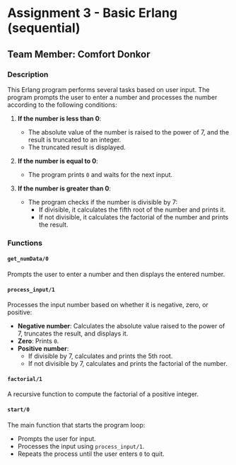# Assignment 3 - Basic Erlang (sequential)

## Team Member: Comfort Donkor

### Description
This Erlang program performs several tasks based on user input. The program prompts the user to enter a number and processes the number according to the following conditions:

1. **If the number is less than 0**:
   - The absolute value of the number is raised to the power of 7, and the result is truncated to an integer.
   - The truncated result is displayed.

2. **If the number is equal to 0**:
   - The program prints `0` and waits for the next input.

3. **If the number is greater than 0**:
   - The program checks if the number is divisible by 7:
     - If divisible, it calculates the fifth root of the number and prints it.
     - If not divisible, it calculates the factorial of the number and prints the result.

### Functions

#### `get_numData/0`
Prompts the user to enter a number and then displays the entered number.

#### `process_input/1`
Processes the input number based on whether it is negative, zero, or positive:
- **Negative number**: Calculates the absolute value raised to the power of 7, truncates the result, and displays it.
- **Zero**: Prints `0`.
- **Positive number**: 
  - If divisible by 7, calculates and prints the 5th root.
  - If not divisible by 7, calculates and prints the factorial of the number.

#### `factorial/1`
A recursive function to compute the factorial of a positive integer.

#### `start/0`
The main function that starts the program loop:
- Prompts the user for input.
- Processes the input using `process_input/1`.
- Repeats the process until the user enters `0` to quit.



